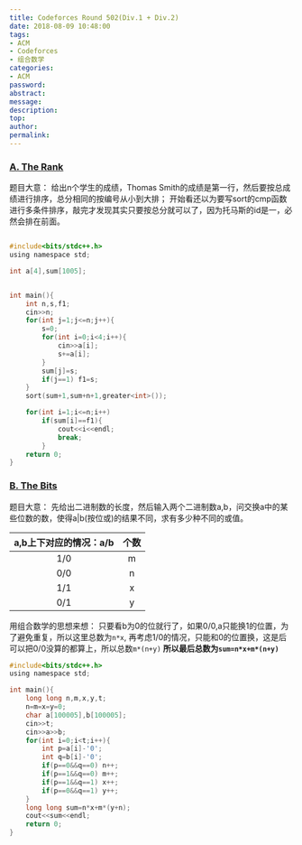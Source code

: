 ```yaml
---
title: Codeforces Round 502(Div.1 + Div.2)
date: 2018-08-09 10:48:00
tags:
- ACM
- Codeforces
- 组合数学
categories:
- ACM
password:
abstract:
message:
description:
top:
author:
permalink:
---
```


### [A. The Rank](https://codeforces.com/contest/1017/problem/A)
题目大意：
给出n个学生的成绩，Thomas Smith的成绩是第一行，然后要按总成绩进行排序，总分相同的按编号从小到大排；
开始看还以为要写sort的cmp函数进行多条件排序，敲完才发现其实只要按总分就可以了，因为托马斯的id是一，必然会排在前面。

<!--more-->
```c

#include<bits/stdc++.h>
using namespace std;

int a[4],sum[1005];


int main(){
    int n,s,f1;
    cin>>n;
    for(int j=1;j<=n;j++){
        s=0;
        for(int i=0;i<4;i++){
            cin>>a[i];
            s+=a[i];
        }
        sum[j]=s;
        if(j==1) f1=s;
    }
    sort(sum+1,sum+n+1,greater<int>());

    for(int i=1;i<=n;i++)
        if(sum[i]==f1){
            cout<<i<<endl;
            break;
        }
	return 0;
}

```

### [B. The Bits](https://codeforces.com/contest/1017/problem/B)
题目大意：
先给出二进制数的长度，然后输入两个二进制数a,b，问交换a中的某些位数的数，使得a|b(按位或)的结果不同，求有多少种不同的或值。


|a,b上下对应的情况：a/b|个数|
|:-:|:-:|
|1/0|m|
|0/0|n|
|1/1|x|
|0/1|y|

用组合数学的思想来想：
只要看b为0的位就行了，如果0/0,a只能换1的位置，为了避免重复，所以这里总数为`n*x`,
再考虑1/0的情况，只能和0的位置换，这是后可以把0/0没算的都算上，所以总数`m*(n+y)`
**所以最后总数为`sum=n*x+m*(n+y)`**

```c
#include<bits/stdc++.h>
using namespace std;

int main(){
    long long n,m,x,y,t;
    n=m=x=y=0;
    char a[100005],b[100005];
    cin>>t;
    cin>>a>>b;
    for(int i=0;i<t;i++){
        int p=a[i]-'0';
        int q=b[i]-'0';
        if(p==0&&q==0) n++;
        if(p==1&&q==0) m++;
        if(p==1&&q==1) x++;
        if(p==0&&q==1) y++;
    }
    long long sum=n*x+m*(y+n);
    cout<<sum<<endl;
	return 0;
}

```